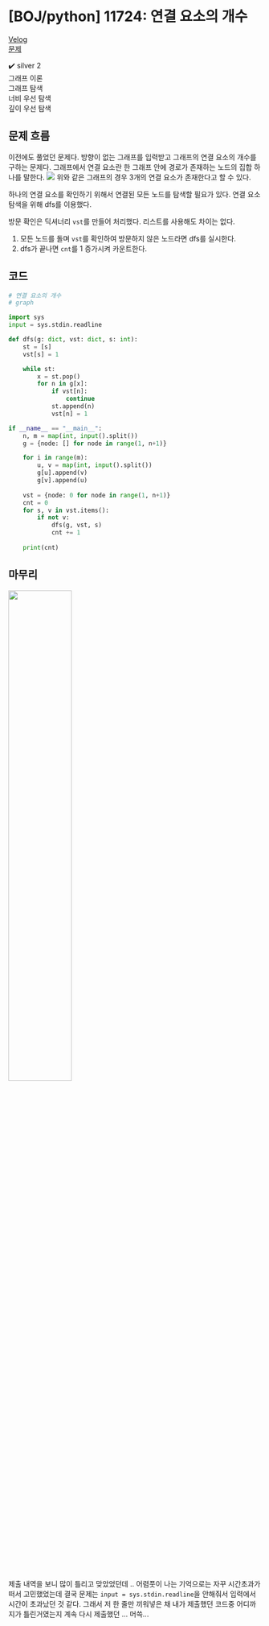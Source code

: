 # [BOJ/python] 11724: 연결 요소의 개수

[Velog](https://velog.io/@semoon/BOJpython-11724-%EC%97%B0%EA%B2%B0-%EC%9A%94%EC%86%8C%EC%9D%98-%EA%B0%9C%EC%88%98)<br>
[문제](https://www.acmicpc.net/problem/11724)

✔️ silver 2<br>
그래프 이론<br>
그래프 탐색<br>
너비 우선 탐색<br>
깊이 우선 탐색

## 문제 흐름
이전에도 풀었던 문제다.
방향이 없는 그래프를 입력받고 그래프의 연결 요소의 개수를 구하는 문제다.
그래프에서 연결 요소란 한 그래프 안에 경로가 존재하는 노드의 집합 하나를 말한다.
![](https://velog.velcdn.com/images/semoon/post/233da485-ef1a-4f78-b131-7d6cbd0c1722/image.png)
위와 같은 그래프의 경우 3개의 연결 요소가 존재한다고 할 수 있다.

하나의 연결 요소를 확인하기 위해서 연결된 모든 노드를 탐색할 필요가 있다.
연결 요소 탐색을 위해 dfs를 이용했다.

방문 확인은 딕셔너리 `vst`를 만들어 처리했다. 리스트를 사용해도 차이는 없다.

1. 모든 노드를 돌며 `vst`를 확인하여 방문하지 않은 노드라면 dfs를 실시한다.
2. dfs가 끝나면 `cnt`를 1 증가시켜 카운트한다.

## 코드
```python
# 연결 요소의 개수
# graph

import sys
input = sys.stdin.readline

def dfs(g: dict, vst: dict, s: int):
    st = [s]
    vst[s] = 1

    while st:
        x = st.pop()
        for n in g[x]:
            if vst[n]:
                continue
            st.append(n)
            vst[n] = 1

if __name__ == "__main__":
    n, m = map(int, input().split())
    g = {node: [] for node in range(1, n+1)}

    for i in range(m):
        u, v = map(int, input().split())
        g[u].append(v)
        g[v].append(u)
    
    vst = {node: 0 for node in range(1, n+1)}
    cnt = 0
    for s, v in vst.items():
        if not v:
            dfs(g, vst, s)
            cnt += 1
    
    print(cnt)
```
## 마무리
<img src=https://velog.velcdn.com/images/semoon/post/8b7d8e18-a05b-4983-80b9-4a07b5837e6e/image.png width=50%>

제출 내역을 보니 많이 틀리고 맞았었던데 ..
어렴풋이 나는 기억으로는 자꾸 시간초과가 떠서 고민했었는데
결국 문제는 `input = sys.stdin.readline`을 안해줘서 입력에서 시간이 초과났던 것 같다.
그래서 저 한 줄만 끼워넣은 채 내가 제출했던 코드중 어디까지가 틀린거였는지 계속 다시 제출했던 ... 머쓱...
